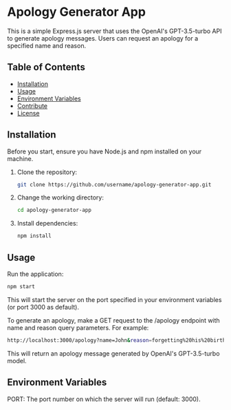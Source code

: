 # Apology Generator App

This is a simple Express.js server that uses the OpenAI's GPT-3.5-turbo API to generate apology messages. Users can request an apology for a specified name and reason.

## Table of Contents

- [Installation](#installation)
- [Usage](#usage)
- [Environment Variables](#environment-variables)
- [Contribute](#contribute)
- [License](#license)

## Installation

Before you start, ensure you have Node.js and npm installed on your machine.

1. Clone the repository:
    ```sh
    git clone https://github.com/username/apology-generator-app.git
    ```
2. Change the working directory:
    ```sh
    cd apology-generator-app
    ```
3. Install dependencies:
    ```sh
    npm install
    ```

## Usage

Run the application:
```sh
npm start
```
This will start the server on the port specified in your environment variables (or port 3000 as default).

To generate an apology, make a GET request to the /apology endpoint with name and reason query parameters. For example:
```sh
http://localhost:3000/apology?name=John&reason=forgetting%20his%20birthday
```
This will return an apology message generated by OpenAI's GPT-3.5-turbo model.

## Environment Variables

PORT: The port number on which the server will run (default: 3000).
